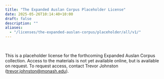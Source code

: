 ```yaml
---
title: "The Expanded Auslan Corpus Placeholder License"
date: 2025-05-26T10:14:40+10:00
draft: false
description: ""
aliases:
  - "/licenses/the-expanded-auslan-corpus/placeholder/all/v1/"
---
```


<br>

This is a placeholder license for the forthcoming Expanded Auslan Corpus collection. Access to the materials is not yet available online, but is available on request. To request access, contact Trevor Johnston (trevor.johnston@monash.edu).

<br>
